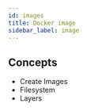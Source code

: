```yaml
---
id: images
title: Docker image
sidebar_label: image
---
```


## Concepts
- Create Images
- Filesystem
- Layers
